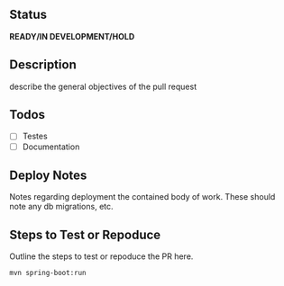 ## Status
**READY/IN DEVELOPMENT/HOLD**

## Description
describe the general objectives of the pull request

## Todos
- [ ] Testes
- [ ] Documentation

## Deploy Notes
Notes regarding deployment the contained body of work. These should note any db migrations, etc.

## Steps to Test or Repoduce
Outline the steps to test or repoduce the PR here.

```sh 
mvn spring-boot:run
````